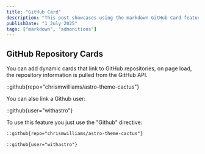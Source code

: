 ```yaml
---
title: "GitHub Card"
description: "This post showcases using the markdown GitHub Card feature in Astro Cactus"
publishDate: "1 July 2025"
tags: ["markdown", "admonitions"]
---
```


## GitHub Repository Cards
You can add dynamic cards that link to GitHub repositories, on page load, the repository information is pulled from the GitHub API.

::github{repo="chrismwilliams/astro-theme-cactus"}

You can also link a Github user:

::github{user="withastro"}

To use this feature you just use the "Github" directive:

```markdown
::github{repo="chrismwilliams/astro-theme-cactus"}

::github{user="withastro"}
